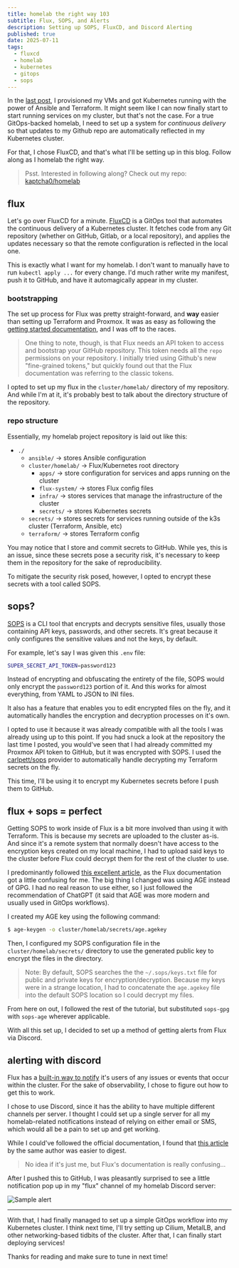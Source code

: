 ```yaml
---
title: homelab the right way 103
subtitle: Flux, SOPS, and Alerts
description: Setting up SOPS, FluxCD, and Discord Alerting
published: true
date: 2025-07-11
tags:
  - fluxcd
  - homelab
  - kubernetes
  - gitops
  - sops
---
```


In the [last post](/blog/homelab-102), I provisioned my VMs and got Kubernetes running with the power of Ansible and Terraform. It might seem like I can now finally start to start running services on my cluster, but that's not the case. For a true GitOps-backed homelab, I need to set up a system for *continuous delivery* so that updates to my Github repo are automatically reflected in my Kubernetes cluster.

For that, I chose FluxCD, and that's what I'll be setting up in this blog. Follow along as I homelab the right way.

> Psst. Interested in following along? Check out my repo: [kaptcha0/homelab](https://github.com/kaptcha0/homelab/tree/96e2f1267b55a8ac6fdde8dc4d95b475f992517d)

## flux

Let's go over FluxCD for a minute. [FluxCD](https://fluxcd.io) is a GitOps tool that automates the continuous delivery of a Kubernetes cluster. It fetches code from any Git repository (whether on GitHub, Gitlab, or a local repository), and applies the updates necessary so that the remote configuration is reflected in the local one.

This is exactly what I want for my homelab. I don't want to manually have to run `kubectl apply ...` for every change. I'd much rather write my manifest, push it to GitHub, and have it automagically appear in my cluster.

### bootstrapping

The set up process for Flux was pretty straight-forward, and **way** easier than setting up Terraform and Proxmox. It was as easy as following the [getting started documentation](https://fluxcd.io/flux/get-started/), and I was off to the races.

> One thing to note, though, is that Flux needs an API token to access and bootstrap your GitHub repository. This token needs all the `repo` permissions on your repository. I initially tried using Github's new "fine-grained tokens," but quickly found out that the Flux documentation was referring to the classic tokens.

I opted to set up my flux in the `cluster/homelab/` directory of my repository. And while I'm at it, it's probably best to talk about the directory structure of the repository.

### repo structure

Essentially, my homelab project repository is laid out like this:

- `./`
	- `ansible/` -> stores Ansible configuration
	- `cluster/homelab/` -> Flux/Kubernetes root directory
		- `apps/` -> store configuration for services and apps running on the cluster
		- `flux-system/` -> stores Flux config files
		- `infra/` -> stores services that manage the infrastructure of the cluster
		- `secrets/` -> stores Kubernetes secrets
	- `secrets/` -> stores secrets for services running outside of the k3s cluster (Terraform, Ansible, etc)
	- `terraform/` -> stores Terraform config

You may notice that I store and commit secrets to GitHub. While yes, this is an issue, since these secrets pose a security risk, it's necessary to keep them in the repository for the sake of reproducibility.

To mitigate the security risk posed, however, I opted to encrypt these secrets with a tool called SOPS.

## sops?

[SOPS](https://github.com/getsosps/sops) is a CLI tool that encrypts and decrypts sensitive files, usually those containing API keys, passwords, and other secrets. It's great because it only configures the sensitive values and not the keys, by default. 

For example, let's say I was given this `.env` file:

```sh
SUPER_SECRET_API_TOKEN=password123
```

Instead of encrypting and obfuscating the entirety of the file, SOPS would only encrypt the `password123` portion of it. And this works for almost everything, from YAML to JSON to INI files.

It also has a feature that enables you to edit encrypted files on the fly, and it automatically handles the encryption and decryption processes on it's own.

I opted to use it because it was already compatible with all the tools I was already using up to this point. If you had snuck a look at the repository the last time I posted, you would've seen that I had already committed my Proxmox API token to GitHub, but it was encrypted with SOPS. I used the [carlpett/sops](https://registry.terraform.io/providers/carlpett/sops/latest) provider to automatically handle decrypting my Terraform secrets on the fly.

This time, I'll be using it to encrypt my Kubernetes secrets before I push them to GitHub.

## flux + sops = perfect

Getting SOPS to work inside of Flux is a bit more involved than using it with Terraform. This is because my secrets are uploaded to the cluster as-is. And since it's a remote system that normally doesn't have access to the encryption keys created on my local machine, I had to upload said keys to the cluster before Flux could decrypt them for the rest of the cluster to use.

I predominantly followed [this excellent article](https://apurv.me/posts/kubernetes-gitops-with-fluxcd-part-2/), as the Flux documentation got a little confusing for me. The big thing I changed was using AGE instead of GPG. I had no real reason to use either, so I just followed the recommendation of ChatGPT (it said that AGE was more modern and usually used in GitOps workflows).

I created my AGE key using the following command:

```sh
$ age-keygen -o cluster/homelab/secrets/age.agekey

```

Then, I configured my SOPS configuration file in the `cluster/homelab/secrets/` directory to use the generated public key to encrypt the files in the directory.

> Note: By default, SOPS searches the the `~/.sops/keys.txt` file for public and private keys for encryption/decryption. Because my keys were in a strange location, I had to concatenate the `age.agekey` file into the default SOPS location so I could decrypt my files.

From here on out, I followed the rest of the tutorial, but substituted `sops-gpg` with `sops-age` wherever applicable.

With all this set up, I decided to set up a method of getting alerts from Flux via Discord.

## alerting with discord

Flux has a [built-in way to notify](https://fluxcd.io/flux/monitoring/alerts/) it's users of any issues or events that occur within the cluster. For the sake of observability, I chose to figure out how to get this to work.

I chose to use Discord, since it has the ability to have multiple different channels per server. I thought I could set up a single server for all my homelab-related notifications instead of relying on either email or SMS, which would all be a pain to set up and get working.

While I could've followed the official documentation, I found that [this article](https://apurv.me/posts/kubernetes-gitops-with-fluxcd-part-5/) by the same author was easier to digest.

> No idea if it's just me, but Flux's documentation is really confusing...

After I pushed this to GitHub, I was pleasantly surprised to see a little notification pop up in my "flux" channel of my homelab Discord server:

![Sample alert](/imgs/blog/homelab-103/discord-alert.png "Sample Discord alert from Flux")

---

With that, I had finally managed to set up a simple GitOps workflow into my Kubernetes cluster. I think next time, I'll try setting up Cilium, MetalLB, and other networking-based tidbits of the cluster. After that, I can finally start deploying services! 

Thanks for reading and make sure to tune in next time!
